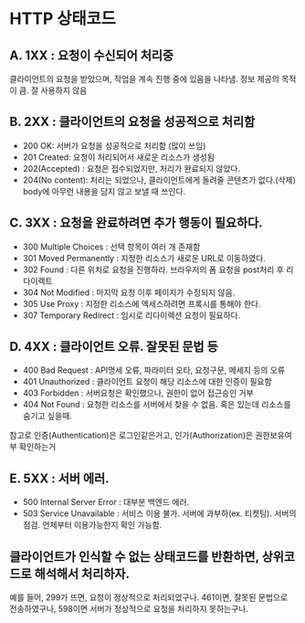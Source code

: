 # HTTP 상태코드
## A. 1XX : 요청이 수신되어 처리중
클라이언트의 요청을 받았으며, 작업을 계속 진행 중에 있음을 나타냄.  정보 제공의 목적이 큼.
잘 사용하지 않음

## B. 2XX : 클라이언트의 요청을 성공적으로 처리함
* 200 OK: 서버가 요청을 성공적으로 처리함 (많이 쓰임)
* 201 Created: 요청이 처리되어서 새로운 리소스가 생성됨 
* 202(Accepted) : 요청은 접수되었지만, 처리가 완료되지 않았다.
* 204(No content): 처리는 되었으나, 클라이언트에게 돌려줄 콘텐츠가 없다.(삭제)
body에 아무런 내용을 담지 않고 보낼 때 쓰인다.

## C. 3XX : 요청을 완료하려면 추가 행동이 필요하다.
* 300 Multiple Choices : 선택 항목이 여러 개 존재함
* 301 Moved Permanently : 지정한 리소스가 새로운 URL로 이동하였다.
* 302 Found : 다른 위치로 요청을 진행하라. 브라우저의 폼 요청을 post처리 후 리다이랙트 
* 304 Not Modified : 마지막 요청 이후 페이지가 수정되지 않음.
* 305 Use Proxy : 지정한 리소스에 엑세스하려면 프록시를 통해야 한다.
* 307 Temporary Redirect : 임시로 리다이렉션 요청이 필요하다.

## D. 4XX : 클라이언트 오류. 잘못된 문법 등
* 400 Bad Request : API명세 오류, 파라미터 오타, 요청구문, 메세지 등의 오류
* 401 Unauthorized : 클라이언트 요청이 해당 리소스에 대한 인증이 필요함
* 403 Forbidden : 서버요청은 확인했으나, 권한이 없어 접근승인 거부
* 404 Not Found : 요청한 리소스를 서버에서 찾을 수 없음. 혹은 있는데 리소스를 숨기고 싶을때.

참고로 인증(Authentication)은 로그인같은거고, 인가(Authorization)은 권한보유여부 확인하는거

## E. 5XX : 서버 에러. 
* 500 Internal Server Error : 대부분 백엔드 에러.
* 503 Service Unavailable : 서비스 이용 불가. 서버에 과부하(ex. 티켓팅). 서버의 점검. 언제부터 이용가능한지 확인 가능함.



## 클라이언트가 인식할 수 없는 상태코드를 반환하면, 상위코드로 해석해서 처리하자.
예를 들어, 299가 뜨면, 요청이 정상적으로 처리되었구나.
461이면, 잘못된 문법으로 전송하였구나,
598이면 서버가 정상적으로 요청을 처리하지 못하는구나. 